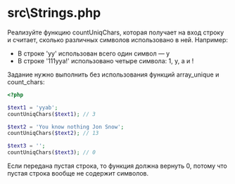 # src\Strings.php
Реализуйте функцию countUniqChars, которая получает на вход строку и считает, сколько различных символов использовано в ней. Например:

- В строке 'yy' использован всего один символ — y
- В строке '111yya!' использовано четыре символа: 1, y, a и !

Задание нужно выполнить без использования функций array_unique и count_chars:

```php
<?php

$text1 = 'yyab';
countUniqChars($text1); // 3

$text2 = 'You know nothing Jon Snow';
countUniqChars($text2); // 13

$text3 = '';
countUniqChars($text3); // 0
```

Если передана пустая строка, то функция должна вернуть 0, потому что пустая строка вообще не содержит символов.